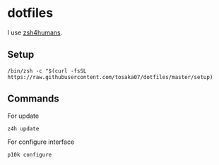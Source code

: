 # dotfiles

I use [zsh4humans](https://github.com/romkatv/zsh4humans).

## Setup

```
/bin/zsh -c "$(curl -fsSL https://raw.githubusercontent.com/tosaka07/dotfiles/master/setup)
```

## Commands

For update
```
z4h update
```

For configure interface
```
p10k configure
```
